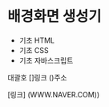 <!-- #제목 -->
# 배경화면 생성기 
<!-- +리스트 -->
+ 기초 HTML
+ 기초 CSS
+ 기초 자바스크립트

대괄호 []링크  ()주소

[링크] (WWW.NAVER.COM))